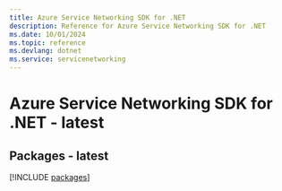 ```yaml
---
title: Azure Service Networking SDK for .NET
description: Reference for Azure Service Networking SDK for .NET
ms.date: 10/01/2024
ms.topic: reference
ms.devlang: dotnet
ms.service: servicenetworking
---
```

# Azure Service Networking SDK for .NET - latest
## Packages - latest
[!INCLUDE [packages](service-networking-index.md)]